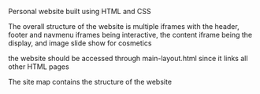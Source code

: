 Personal website built using HTML and CSS

The overall structure of the website is multiple iframes with the header, footer and navmenu iframes
being interactive, the content iframe being the display, and image slide show for cosmetics

the website should be accessed through main-layout.html since it links all other HTML pages

The site map contains the structure of the website
